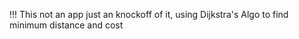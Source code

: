 !!! This not an app just an knockoff of it, using Dijkstra's Algo to find minimum distance and cost

